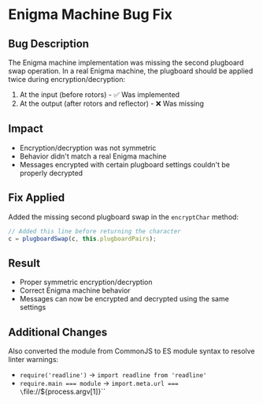 # Enigma Machine Bug Fix

## Bug Description

The Enigma machine implementation was missing the second plugboard swap operation. In a real Enigma machine, the plugboard should be applied twice during encryption/decryption:

1. At the input (before rotors) - ✅ Was implemented
2. At the output (after rotors and reflector) - ❌ Was missing

## Impact

- Encryption/decryption was not symmetric
- Behavior didn't match a real Enigma machine
- Messages encrypted with certain plugboard settings couldn't be properly decrypted

## Fix Applied

Added the missing second plugboard swap in the `encryptChar` method:

```javascript
// Added this line before returning the character
c = plugboardSwap(c, this.plugboardPairs);
```

## Result

- Proper symmetric encryption/decryption
- Correct Enigma machine behavior
- Messages can now be encrypted and decrypted using the same settings

## Additional Changes

Also converted the module from CommonJS to ES module syntax to resolve linter warnings:

- `require('readline')` → `import readline from 'readline'`
- `require.main === module` → `import.meta.url === \`file://${process.argv[1]}\``
